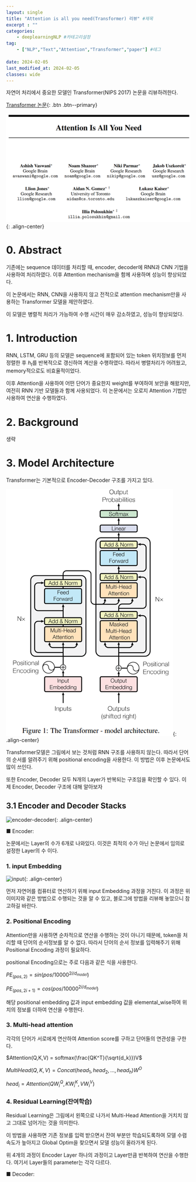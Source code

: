 ```yaml
---
layout: single
title: "Attention is all you need(Transformer) 리뷰" #제목
excerpt : ""
categories: 
    - deeplearningNLP #카테고리설정
tag: 
    - ["NLP","Text","Attention","Transformer","paper"] #테그

date: 2024-02-05
last_modified_at: 2024-02-05
classes: wide    
---
```


자연어 처리에서 중요한 모델인 Transformer(NIPS 2017) 논문을 리뷰하려한다.

[Transformer 논문](https://arxiv.org/pdf/1706.03762.pdf/){: .btn .btn--primary}

![Transformer](/assets/images/Transformer/paper.png){: .align-center}


# 0. Abstract

기존에는 sequence 데이터를 처리할 때, encoder, decoder에 RNN과 CNN 기법을 사용하여 처리하였다. 이후 Attention mechanism을 함께 사용하며 성능이 향상되었다.

이 논문에서는 RNN, CNN을 사용하지 않고 전적으로 attention mechanism만을 사용하는 Transformer 모델을 제안하였다.

이 모델은 병렬적 처리가 가능하여 수행 시간이 매우 감소하였고, 성능이 향상되었다.


# 1. Introduction

RNN, LSTM, GRU 등의 모델은 sequence에 포함되어 있는 token 위치정보를 먼저 정렬한 후 $h_t$를 반복적으로 갱신하여 계산을 수행하였다. 따라서 병렬처리가 어려웠고, memory적으로도 비효율적이었다.

이후 Attention을 사용하여 어떤 단어가 중요한지 weight를 부여하여 보안을 해왔지만, 여전히 RNN 기반 모델들과 함께 사용되었다. 이 논문에서는 오로지 Attention 기법만 사용하여 연산을 수행하였다.

# 2. Background

생략

# 3. Model Architecture

Transformer는 기본적으로 Encoder-Decoder 구조를 가지고 있다.

![Transformer_model](/assets/images/Transformer/transformer_model.png){: .align-center}

Transformer모델은 그림에서 보는 것처럼 RNN 구조를 사용하지 않는다. 따라서 단어의 순서를 알려주기 위해 positional encoding을 사용한다. 이 방법은 이후 논문에서도 많이 쓰인다.

또한 Encoder, Decoder 모두 N개의 Layer가 반복되는 구조임을 확인할 수 있다. 이제 Encoder, Decoder 구조에 대해 알아보자

## 3.1 Encoder and Decoder Stacks


![encoder-decoder](/assets/images/Transformer/encoder-decoder.png.png){: .align-center}


■ Encoder:

논문에서는 Layer의 수가 6개로 나와있다. 이것은 최적의 수가 아닌 논문에서 임의로 설정한 Layer의 수 이다.

### 1. input Embedding

![input](/assets/images/Transformer/input.png.png){: .align-center}

먼저 자연어를 컴퓨터로 연산하기 위해 input Embedding 과정을 거친다. 이 과정은 위 이미지와 같은 방법으로 수행되는 것을 알 수 있고, 블로그에 방법을 리뷰해 놓았으니 참고하길 바란다.

### 2. Positional Encoding

Attention만을 사용하면 순차적으로 연산을 수행하는 것이 아니기 때문에, token을 처리할 때 단어의 순서정보를 알 수 없다. 따라서 단어의 순서 정보를 입력해주기 위해 Positional Encoding 과정이 필요하다.

positional Encoding으로는 주로 다음과 같은 식을 사용한다.

$PE_{(pos,2)} = sin(pos/10000^{2i/d_{model}})$

$PE_{(pos,2i+1)} = cos(pos/10000^{2i/d_{model}})$

해당 positional embedding 값과 input embedding 값을 elemental_wise하여 위치의 정보를 더하여 연산을 수행한다.

### 3. Multi-head attention

각각의 단어가 서로에게 연산하여 Attention score를 구하고 단어들의 연관성을 구한다.

$Attention(Q,K,V) = softmax(\frac{QK^T}{\sqrt{d_k}})V$

$MultiHead(Q,K,V) = Concat(head_1,head_2,...,head_h)W^O$

$head_i = Attention(QW_i^Q,KW_i^K,VW_i^V)$

### 4. Residual Learning(잔여학습)

Residual Learning은 그림에서 왼쪽으로 나가서 Multi-Head Attention을 거치치 않고 그대로 넘어가는 것을 의미한다. 

이 방법을 사용하면 기존 정보를 입력 받으면서 잔여 부분만 학습되도록하여 모델 수렴속도가 높아지고 Global Optim을 찾으면서 모델 성능이 올라가게 된다.

위 4개의 과정이 Encoder Layer 하나의 과정이고 Layer만큼 반복하여 연산을 수행한다. 여기서 Layer들의 parameter는 각각 다르다.

■ Decoder: